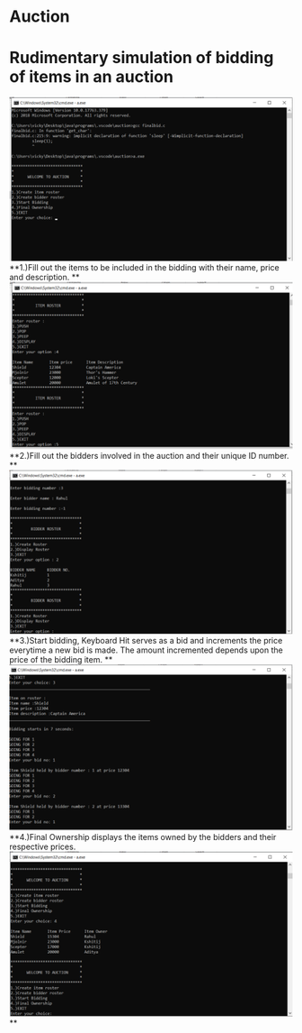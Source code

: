 # Auction
# Rudimentary simulation of bidding of items in an auction 
![alt text](https://github.com/Kshitijpawar/Auction/blob/master/Screenshot%20(72).png)  
**1.)Fill out the items to be included in the bidding with their name, price and description.  **
![alt text](https://github.com/Kshitijpawar/Auction/blob/master/Screenshot%20(73).png)  
**2.)Fill out the bidders involved in the auction and their unique ID number.  **
![alt text](https://github.com/Kshitijpawar/Auction/blob/master/Screenshot%20(74).png)
**3.)Start bidding, Keyboard Hit serves as a bid and increments the price everytime a new bid is made. The amount incremented depends upon the price of the bidding item.  **
![alttext](https://github.com/Kshitijpawar/Auction/blob/master/Screenshot%20(78).png)  
**4.)Final Ownership displays the items owned by the bidders and their respective prices.  
![alt text](https://github.com/Kshitijpawar/Auction/blob/master/Screenshot%20(93).png)  **
